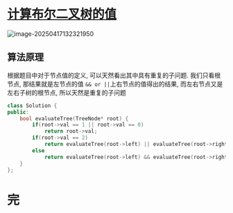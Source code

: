 # [计算布尔二叉树的值](https://leetcode.cn/problems/evaluate-boolean-binary-tree/)

![image-20250417132321950](https://md-wind.oss-cn-nanjing.aliyuncs.com/md/20250417132322044.png)

## 算法原理

根据题目中对于节点值的定义, 可以天然看出其中具有重复的子问题. 我们只看根节点, 那结果就是左节点的值 `&& or ||`上右节点的值得出的结果, 而左右节点又是左右子树的根节点, 所以天然是重复的子问题

```cpp
class Solution {
public:
    bool evaluateTree(TreeNode* root) {
        if(root->val == 1 || root->val == 0) 
            return root->val;
        if(root->val == 2)
            return evaluateTree(root->left) || evaluateTree(root->right);
        else
            return evaluateTree(root->left) && evaluateTree(root->right);
    }
};
```

# 完